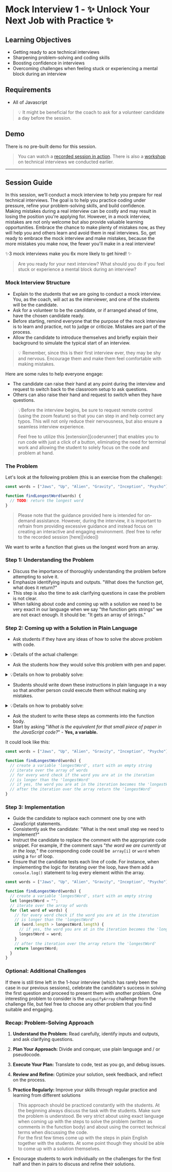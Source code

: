 # Mock Interview 1 - ✨ Unlock Your Next Job with Practice ✨

## Learning Objectives

- Getting ready to ace technical interviews
- Sharpening problem-solving and coding skills
- Boosting confidence in interviews
- Overcoming challenges when feeling stuck or experiencing a mental block during an interview

## Requirements

- All of Javascript

> 💡 It might be beneficial for the coach to ask for a volunteer candidate a day before the session.

## Demo

There is no pre-built demo for this session.

> You can watch a [recorded session in action](https://drive.google.com/file/d/12aP1psjYGDVQn7uDiixEnu2OvfPDUmsq/view).
> There is also a [workshop](https://drive.google.com/drive/u/0/folders/1-KEnNk7anbmOHaYiSONRa4vRZYindxuq) on technical interviews we conducted earlier.

---

## Session Guide

In this session, we’ll conduct a mock interview to help you prepare for real technical interviews. The goal is to help you practice coding under pressure, refine your problem-solving skills, and build confidence.  
Making mistakes during a real interview can be costly and may result in losing the position you're applying for. However, in a mock interview, mistakes are not only welcome but also provide valuable learning opportunities. Embrace the chance to make plenty of mistakes now, as they will help you and others learn and avoid them in real interviews. So, get ready to embrace the mock interview and make mistakes, because the more mistakes you make now, the fewer you'll make in a real interview!

✨3 mock interviews make you 6x more likely to get hired! ✨

> Are you ready for your next interview? What should you do if you feel stuck or experience a mental block during an interview?

### Mock Interview Structure

- Explain to the students that we are going to conduct a mock interview. You, as the coach, will act as the interviewer, and one of the students will be the candidate.
- Ask for a volunteer to be the candidate, or if arranged ahead of time, have the chosen candidate ready.
- Before starting, remind everyone that the purpose of the mock interview is to learn and practice, not to judge or criticize. Mistakes are part of the process.
- Allow the candidate to introduce themselves and briefly explain their background to simulate the typical start of an interview.

> 💡 Remember, since this is their first interview ever, they may be shy and nervous. Encourage them and make them feel comfortable with making mistakes.

Here are some rules to help everyone engage:

- The candidate can raise their hand at any point during the interview and request to switch back to the classroom setup to ask questions.
- Others can also raise their hand and request to switch when they have questions.

> 💡Before the interview begins, be sure to request remote control (using the zoom feature) so that you can step in and help correct any typos. This will not only reduce their nervousness, but also ensure a seamless interview experience.
>
> Feel free to utilize this [extension][coderunner] that enables you to run code with just a click of a button, eliminating the need for terminal work and allowing the student to solely focus on the code and problem at hand.

### The Problem

Let's look at the following problem (this is an exercise from the challenge):

```js
const words = ["Jaws", "Up", "Alien", "Gravity", "Inception", "Psycho"];

function findLongestWord(words) {
  // TODO: return the longest word
}
```

> Please note that the guidance provided here is intended for on-demand assistance. However, during the interview, it is important to refrain from providing excessive guidance and instead focus on creating an interactive and engaging environment. (feel free to refer to the recorded session [here][video])

We want to write a function that gives us the longest word from an array.

### Step 1: Understanding the Problem

- Discuss the importance of thoroughly understanding the problem before attempting to solve it.
- Emphasize identifying inputs and outputs. "What does the function get, what does it return?"
- This step is also the time to ask clarifying questions in case the problem is not clear.
- When talking about code and coming up with a solution we need to be very exact in our language when we say "the function gets strings" we are not exact enough. It should be: "It gets an array of strings."

### Step 2: Coming up with a Solution in Plain Language

- Ask students if they have any ideas of how to solve the above problem with code.

<details>

 <summary>💡Details of the actual challenge:</summary>

- Every one of the students could solve this problem. In the sense that you could give them a list of words and they could tell you which is the longest.
- So the problem is not that the task is too complicated, the problem is to come up with small incremental steps, because this is how you instruct the computer to solve this problem.
- The key to come up with these steps is to make yourself aware what happens in your brain when you solve this task. It helps if you make the input more complicated, i.e. the list consists of a thousand words so you cannot see at a glance which is the longest.

</details>

- Ask the students how they would solve this problem with pen and paper.

<details>
 <summary>💡Details on how to probably solve:</summary>
 
1.  You would have a small piece of paper. 
2.  Going through the list of words you would note the first word on the small piece of paper. 
3. For every word on the list you would compare it to the word on the small piece of paper. 
4. If it's longer the word on the small piece of paper would be replaced and so on.

</details>

- Students should write down these instructions in plain language in a way so that another person could execute them without making any mistakes.

<details>

 <summary>💡Details on how to probably solve:</summary>
 
- The instructions must be very precise, as vague directions like "_check every word_" are insufficient. The other person would not understand exactly what steps to take.
- Introduce strategies for breaking down problems, such as divide and conquer, where the problem is divided into smaller, manageable parts.
   - For example, these smaller problems could include iterating over an array, comparing the lengths of two strings, and reassigning a variable.
- Another approach is to reduce the problem's complexity by implementing a basic version first, then adding the more complex parts later.
- In addition to plain language, you can also use pseudocode to describe the steps.

</details>

- Ask the student to write these steps as comments into the function body.
- Start by asking "_What is the equivalent for that small piece of paper in the JavaScript code?_" - **Yes, a variable.**

It could look like this:

```js
const words = ["Jaws", "Up", "Alien", "Gravity", "Inception", "Psycho"];

function findLongestWord(words) {
  // create a variable 'longestWord', start with an empty string
  // iterate over the array of words
  // for every word check if the word you are at in the iteration
  // is longer than the 'longestWord'
  // if yes, the word you are at in the iteration becomes the 'longestWord'
  // after the iteration over the array return the 'longestWord'
}
```

### Step 3: Implementation

- Guide the candidate to replace each comment one by one with JavaScript statements.
- Consistently ask the candidate: "What is the next small step we need to implement?"
- Instruct the candidate to replace the comment with the appropriate code snippet. For example, if the comment says "_the word we are currently at in the loop,_" the corresponding code could be` array[i]` or `word` when using a `for` of loop.
- Ensure that the candidate tests each line of code. For instance, when implementing the logic for iterating over the loop, have them add a `console.log()` statement to log every element within the array.

```js
const words = ["Jaws", "Up", "Alien", "Gravity", "Inception", "Psycho"];

function findLongestWord(words) {
  // create a variable 'longestWord', start with an empty string
  let longestWord = "";
  // iterate over the array of words
  for (let word of words) {
    // for every word check if the word you are at in the iteration
    // is longer than the 'longestWord'
    if (word.length > longestWord.length) {
      // if yes, the word you are at in the iteration becomes the 'longestWord'
      longestWord = word;
    }
    // after the iteration over the array return the 'longestWord'
    return longestWord;
  }
}
```

### Optional: Additional Challenges

If there is still time left in the 1-hour interview (which has rarely been the case in our previous sessions), celebrate the candidate's success in solving the first question and proceed to present them with another problem. One interesting problem to consider is the `uniquifyArray` challenge from the challenge file, but feel free to choose any other problem that you find suitable and engaging.

### Recap: Problem-Solving Approach

1. **Understand the Problem:** Read carefully, identify inputs and outputs, and ask clarifying questions.

2. **Plan Your Approach:** Divide and conquer, use plain language and / or pseudocode.

3. **Execute Your Plan:** Translate to code, test as you go, and debug issues.

4. **Review and Refine:** Optimize your solution, seek feedback, and reflect on the process.

5. **Practice Regularly:** Improve your skills through regular practice and learning from different solutions

> This approach should be practiced constantly with the students. At the beginning always discuss the task with the students. Make sure the problem is understood. Be very strict about using exact language when coming up with the steps to solve the problem (written as comments in the function body) and about using the correct technical terms when discussing the code.  
> For the first few times come up with the steps in plain English together with the students. At some point though they should be able to come up with a solution themselves.

- Encourage students to work individually on the challenges for the first half and then in pairs to discuss and refine their solutions.
